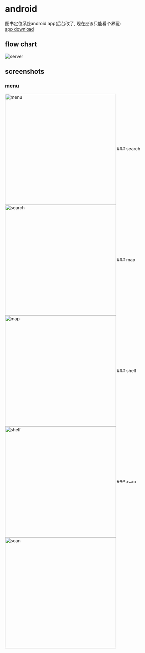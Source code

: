 # android

图书定位系统android app(后台改了, 现在应该只能看个界面)  
[app download](https://github.com/meiqua/bpsys-android/raw/master/app-release.apk)  
  
## flow chart
![server](https://github.com/meiqua/bpsys-android/blob/master/app.png)  

## screenshots  
### menu   
<img src="https://github.com/meiqua/bpsys-android/blob/master/screenshot/menu.png" width = "360" alt="menu" align=center />  
### search  
<img src="https://github.com/meiqua/bpsys-android/blob/master/screenshot/search.png" width = "360" alt="search" align=center />   
### map  
<img src="https://github.com/meiqua/bpsys-android/blob/master/screenshot/map.png" width = "360" alt="map" align=center />  
### shelf  
<img src="https://github.com/meiqua/bpsys-android/blob/master/screenshot/shelf.png" width = "360" alt="shelf" align=center />  
### scan  
<img src="https://github.com/meiqua/bpsys-android/blob/master/screenshot/scan.png" width = "360" alt="scan" align=center />  
